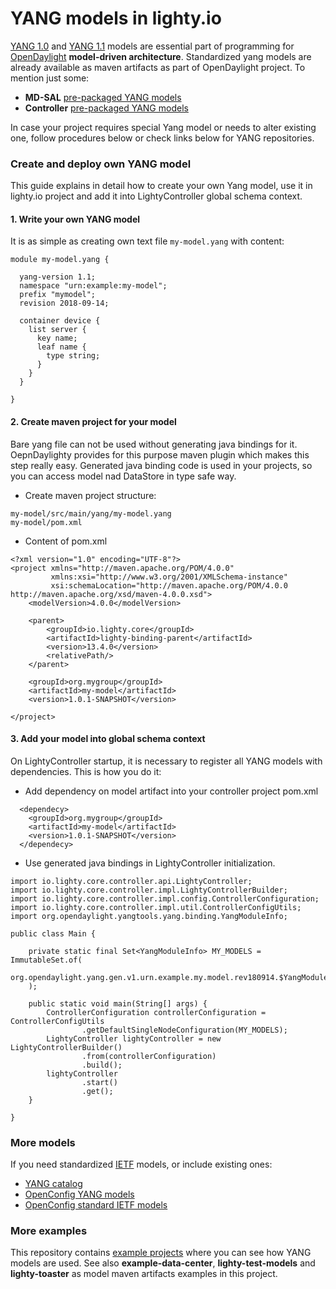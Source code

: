# YANG models in lighty.io
[YANG 1.0](https://tools.ietf.org/html/rfc6020) and [YANG 1.1](https://tools.ietf.org/html/rfc7950) models are essential part of programming for [OpenDaylight](https://www.opendaylight.org/) __model-driven architecture__.
Standardized yang models are already available as maven artifacts as part of OpenDaylight project.
To mention just some:

* __MD-SAL__ [pre-packaged YANG models](https://nexus.opendaylight.org/content/repositories/opendaylight.release/org/opendaylight/mdsal/model/)
* __Controller__ [pre-packaged YANG models](https://nexus.opendaylight.org/content/repositories/opendaylight.release/org/opendaylight/controller/model/) 

In case your project requires special Yang model or needs to alter existing one, follow procedures below or check links below for YANG repositories.

### Create and deploy own YANG model
This guide explains in detail how to create your own Yang model, 
use it in lighty.io project and add it into LightyController global schema context.

#### 1. Write your own YANG model
It is as simple as creating own text file ``my-model.yang`` with content:
```
module my-model.yang {

  yang-version 1.1;
  namespace "urn:example:my-model";
  prefix "mymodel";
  revision 2018-09-14;

  container device {
    list server {
      key name;
      leaf name {
        type string;
      }
    }
  }

}
```

#### 2. Create maven project for your model
Bare yang file can not be used without generating java bindings for it. OepnDaylighty provides for this purpose 
maven plugin which makes this step really easy. Generated java binding code is used in your projects, so you can
access model nad DataStore in type safe way.

* Create maven project structure:
```
my-model/src/main/yang/my-model.yang
my-model/pom.xml
```

* Content of pom.xml
```
<?xml version="1.0" encoding="UTF-8"?>
<project xmlns="http://maven.apache.org/POM/4.0.0"
         xmlns:xsi="http://www.w3.org/2001/XMLSchema-instance"
         xsi:schemaLocation="http://maven.apache.org/POM/4.0.0 http://maven.apache.org/xsd/maven-4.0.0.xsd">
    <modelVersion>4.0.0</modelVersion>

    <parent>
        <groupId>io.lighty.core</groupId>
        <artifactId>lighty-binding-parent</artifactId>
        <version>13.4.0</version>
        <relativePath/>
    </parent>

    <groupId>org.mygroup</groupId>
    <artifactId>my-model</artifactId>
    <version>1.0.1-SNAPSHOT</version>

</project>
```

#### 3. Add your model into global schema context
On LightyController startup, it is necessary to register all YANG models with dependencies. This is how you do it:

* Add dependency on model artifact into your controller project pom.xml
```
  <dependecy>
    <groupId>org.mygroup</groupId>
    <artifactId>my-model</artifactId>
    <version>1.0.1-SNAPSHOT</version>
  </dependecy>
```

* Use generated java bindings in LightyController initialization.
```
import io.lighty.core.controller.api.LightyController;
import io.lighty.core.controller.impl.LightyControllerBuilder;
import io.lighty.core.controller.impl.config.ControllerConfiguration;
import io.lighty.core.controller.impl.util.ControllerConfigUtils;
import org.opendaylight.yangtools.yang.binding.YangModuleInfo;

public class Main {

    private static final Set<YangModuleInfo> MY_MODELS = ImmutableSet.of(
            org.opendaylight.yang.gen.v1.urn.example.my.model.rev180914.$YangModuleInfoImpl.getInstance()
    );

    public static void main(String[] args) {
        ControllerConfiguration controllerConfiguration = ControllerConfigUtils
                .getDefaultSingleNodeConfiguration(MY_MODELS);
        LightyController lightyController = new LightyControllerBuilder()
                .from(controllerConfiguration)
                .build();
        lightyController
                .start()
                .get();
    }

}
```

### More models 
If you need standardized [IETF](https://www.ietf.org/) models, or include existing ones:

* [YANG catalog](https://yangcatalog.org/)
* [OpenConfig YANG models](https://github.com/openconfig/public)
* [OpenConfig standard IETF models](https://github.com/openconfig/yang)

### More examples
This repository contains [example projects](../lighty-examples/README.md) where you can see how YANG models are used.
See also __example-data-center__, __lighty-test-models__ and __lighty-toaster__ as model maven artifacts examples in this project.
